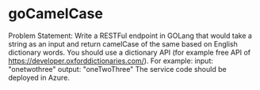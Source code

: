 # goCamelCase

Problem Statement:
Write a RESTFul endpoint in GOLang that would take a string as an input and return camelCase of the same based on English dictionary words.
You should use a dictionary API (for example free API of https://developer.oxforddictionaries.com/). 
For example:
input: "onetwothree"
output: "oneTwoThree" 
The service code should be deployed in Azure.

